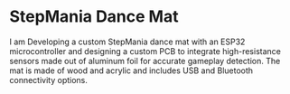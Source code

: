 # StepMania Dance Mat
I am Developing a custom StepMania dance mat with an ESP32 microcontroller and designing a custom PCB to integrate high-resistance sensors made out of aluminum foil for accurate gameplay detection. The mat is made of wood and acrylic and includes USB and Bluetooth connectivity options.
